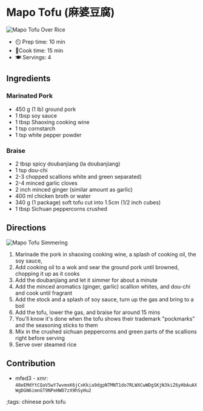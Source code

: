 # Mapo Tofu (麻婆豆腐)

![Mapo Tofu Over Rice](pix/mapo-tofu-01.webp)

- ⏲️ Prep time: 10 min
- 🍳Cook time: 15 min
- 🍽️ Servings: 4

## Ingredients

### Marinated Pork

- 450 g (1 lb) ground pork
- 1 tbsp soy sauce
- 1 tbsp Shaoxing cooking wine
- 1 tsp cornstarch
- 1 tsp white pepper powder

### Braise 

- 2 tbsp spicy doubanjiang (la doubanjiang)
- 1 tsp dou-chi
- 2-3 chopped scallions white and green separated)
- 2-4 minced garlic cloves
- 2 inch minced ginger (similar amount as garlic)
- 400 ml chicken broth or water
- 340 g (1 package) soft tofu cut into 1.5cm (1/2 inch cubes)
- 1 tbsp Sichuan peppercorns crushed

## Directions

![Mapo Tofu Simmering](pix/mapo-tofu-02.webp)
1. Marinade the pork in shaoxing cooking wine, a splash of cooking oil, the soy sauce, 
2. Add cooking oil to a wok and sear the ground pork until browned, chopping it up as it cooks
3. Add the doubanjiang and let it simmer for about a minute
4. Add the minced aromatics (ginger, garlic) scallion whites, and dou-chi and cook until fragrant
5. Add the stock and a splash of soy sauce, turn up the gas and bring to a boil
6. Add the tofu, lower the gas, and braise for around 15 mins
7. You'll know it's done when the tofu shows their trademark "pockmarks" and the seasoning sticks to them
8. Mix in the crushed sichuan peppercorns and green parts of the scallions right before serving
9. Serve over steamed rice

## Contribution

- mfed3 - xmr: `48eEMdYtCQaV5wY7wvmxK6jCxKkia9dgpNTMNT1do7RLWXCwWDgSKjN3kiZ6yHbAuAXWgDGN6imnGT9NPeHWD7zX9hSyHu2`

;tags: chinese pork tofu